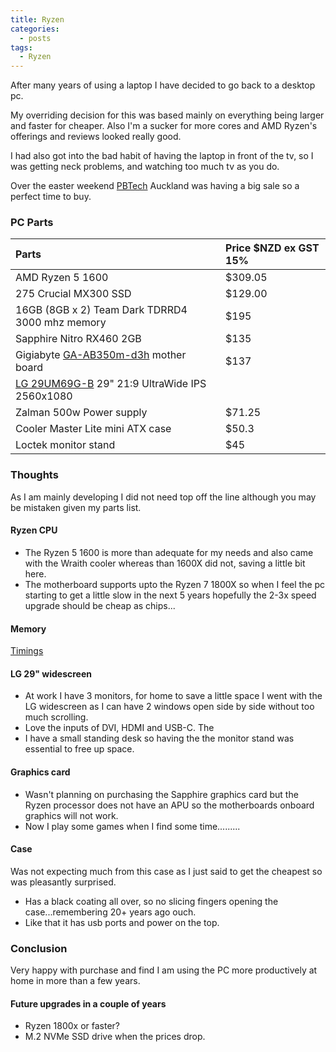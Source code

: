 ```yaml
---
title: Ryzen
categories:
  - posts
tags:
  - Ryzen
---
```


After many years of using a laptop I have decided to go back to a desktop pc.

My overriding decision for this was based mainly on everything being larger and faster for cheaper. Also I'm a sucker for more cores and AMD Ryzen's offerings and reviews looked really good. 

I had also got into the bad habit of having the laptop in front of the tv, so I was getting neck problems, and watching too much tv as you do.

Over the easter weekend [PBTech](https://www.pbtech.co.nz) Auckland was having a big sale so a perfect time to buy.

### PC Parts

| Parts                                                                                                           | Price $NZD ex GST 15% |
| :-------------------------------------------------------------------------------------------------------------- | :-------------------- |
| AMD Ryzen 5 1600                                                                                                | $309.05               |
| 275 Crucial MX300 SSD                                                                                           | $129.00               |
| 16GB (8GB x 2) Team Dark TDRRD4 3000 mhz memory                                                                 | $195                  |
| Sapphire Nitro RX460 2GB                                                                                        | $135                  |
| Gigiabyte [GA-AB350m-d3h](https://www.gigabyte.com/us/Motherboard/GA-AB350M-D3H-rev-10#support-dl) mother board | $137                  |
| [LG 29UM69G-B](http://www.lg.com/us/monitors/lg-29UM69G-B-ultrawide-monitor) 29" 21:9 UltraWide IPS 2560x1080   |
| Zalman 500w Power supply                                                                                        | $71.25                |
| Cooler Master Lite mini ATX case                                                                                | $50.3                 |
| Loctek monitor stand                                                                                            | $45                   |

### Thoughts

As I am mainly developing I did not need top off the line although you may be mistaken given my parts list.

#### Ryzen CPU

* The Ryzen 5 1600 is more than adequate for my needs and also came with the Wraith cooler whereas than 1600X did not, saving a little bit here.
* The motherboard supports upto the Ryzen 7 1800X so when I feel the pc starting to get a little slow in the next 5 years hopefully the 2-3x speed upgrade should be cheap as chips...

#### Memory

[Timings](http://www.teamgroupinc.com/en/product/T-Force%20Gaming/Gaming%20Memory%20Modules/DDR4%20MEMORY%20MODULES/DARK%20DDR4)

#### LG 29" widescreen

* At work I have 3 monitors, for home to save a little space I went with the LG widescreen as I can have 2 windows open side by side without too much scrolling. 
* Love the inputs of DVI, HDMI and USB-C. The 
* I have a small standing desk so having the the monitor stand was essential to free up space.

#### Graphics card

* Wasn't planning on purchasing the Sapphire graphics card but the Ryzen processor does not have an APU so the motherboards onboard graphics will not work.
* Now I play some games when I find some time.........

#### Case

Was not expecting much from this case as I just said to get the cheapest so was pleasantly surprised.

* Has a black coating all over, so no slicing fingers opening the case...remembering 20+ years ago ouch.
* Like that it has usb ports and power on the top.

### Conclusion

Very happy with purchase and find I am using the PC more productively at home in more than a few years.

#### Future upgrades in a couple of years

* Ryzen 1800x or faster?
* M.2 NVMe SSD drive when the prices drop.